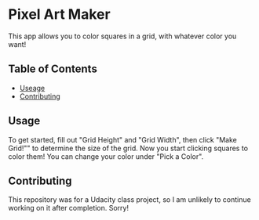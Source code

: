 # Pixel Art Maker
This app allows you to color squares in a grid, with whatever color you want!
## Table of Contents

* [Useage](#Usage)
* [Contributing](#contributing)

## Usage

To get started, fill out "Grid Height" and "Grid Width", then click "Make Grid!"" to determine the size of the grid. Now you start clicking squares to color them! You can change your color under "Pick a Color".

## Contributing

This repository was for a Udacity class project, so I am unlikely to continue working on it after completion. Sorry!
